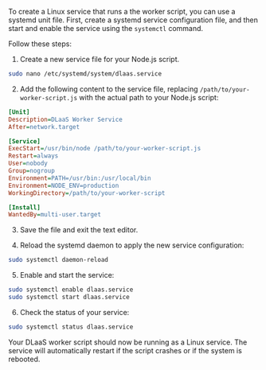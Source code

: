 To create a Linux service that runs a the worker script, you can use a systemd unit file. First, create a systemd service configuration file, and then start and enable the service using the `systemctl` command.

Follow these steps:

1. Create a new service file for your Node.js script.

```bash
sudo nano /etc/systemd/system/dlaas.service
```

2. Add the following content to the service file, replacing `/path/to/your-worker-script.js` with the actual path to your Node.js script:

```ini
[Unit]
Description=DLaaS Worker Service
After=network.target

[Service]
ExecStart=/usr/bin/node /path/to/your-worker-script.js
Restart=always
User=nobody
Group=nogroup
Environment=PATH=/usr/bin:/usr/local/bin
Environment=NODE_ENV=production
WorkingDirectory=/path/to/your-worker-script

[Install]
WantedBy=multi-user.target
```

3. Save the file and exit the text editor.

4. Reload the systemd daemon to apply the new service configuration:

```bash
sudo systemctl daemon-reload
```

5. Enable and start the service:

```bash
sudo systemctl enable dlaas.service
sudo systemctl start dlaas.service
```

6. Check the status of your service:

```bash
sudo systemctl status dlaas.service
```

Your DLaaS worker script should now be running as a Linux service. The service will automatically restart if the script crashes or if the system is rebooted.